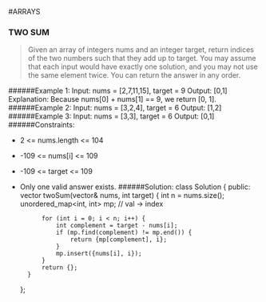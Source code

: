 #ARRAYS  
### TWO SUM
> Given an array of integers nums and an integer target, return indices of the two numbers such that they add up to target.
> You may assume that each input would have exactly one solution, and you may not use the same element twice.
> You can return the answer in any order.

######Example 1:
    Input: nums = [2,7,11,15], target = 9
    Output: [0,1]
    Explanation: Because nums[0] + nums[1] == 9, we return [0, 1].
######Example 2:
    Input: nums = [3,2,4], target = 6
    Output: [1,2]
######Example 3:
    Input: nums = [3,3], target = 6
    Output: [0,1]
######Constraints:
* 2 <= nums.length <= 104
* -109 <= nums[i] <= 109
* -109 <= target <= 109
* Only one valid answer exists.
######Solution:
    class Solution {
    public:
	    vector<int> twoSum(vector<int>& nums, int target) {
		    int n = nums.size();
		    unordered_map<int, int> mp; // val -> index
    
		    for (int i = 0; i < n; i++) {
			    int complement = target - nums[i];
			    if (mp.find(complement) != mp.end()) {
				    return {mp[complement], i};
			    }
			    mp.insert({nums[i], i});
		    }
		    return {};
	    }
    };
